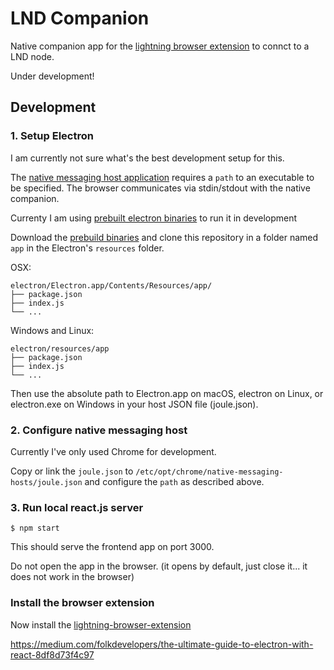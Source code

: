 # LND Companion

Native companion app for the [lightning browser extension](https://github.com/bumi/lightning-browser-extension) to connct to a LND node. 

Under development!


## Development

### 1. Setup Electron

I am currently not sure what's the best development setup for this.

The [native messaging host application](https://developer.chrome.com/docs/apps/nativeMessaging/#native-messaging-host-manifest) requires 
a `path` to an executable to be specified. The browser communicates via stdin/stdout with the native companion. 

Currenty I am using [prebuilt electron binaries](https://www.electronjs.org/docs/tutorial/application-distribution#with-prebuilt-binaries) to run it in development

Download the [prebuild binaries](https://github.com/electron/electron/releases) and clone this repository in a folder named `app` in the Electron's `resources` folder.

OSX: 
```
electron/Electron.app/Contents/Resources/app/
├── package.json
├── index.js
└── ...
```

Windows and Linux:
```
electron/resources/app
├── package.json
├── index.js
└── ...
```

Then use the absolute path to Electron.app on macOS, electron on Linux, or electron.exe on Windows in your host JSON file (joule.json).

### 2. Configure native messaging host

Currently I've only used Chrome for development.

Copy or link the `joule.json` to `/etc/opt/chrome/native-messaging-hosts/joule.json` and configure the `path` as described above.


### 3. Run local react.js server

    $ npm start

This should serve the frontend app on port 3000. 

Do not open the app in the browser. (it opens by default, just close it... it does not work in the browser)


### Install the browser extension

Now install the [lightning-browser-extension](https://github.com/bumi/lightning-browser-extension)



https://medium.com/folkdevelopers/the-ultimate-guide-to-electron-with-react-8df8d73f4c97
